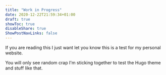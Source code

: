 ```yaml
---
title: "Work in Progress"
date: 2020-12-22T21:59:34+01:00
draft: true
showToc: true
disableShare: true
ShowPostNavLinks: false
---
```


If you are reading this I just want let you know this is a test for my personal website.

You will only see random crap I'm sticking together to test the Hugo theme and stuff like that.
